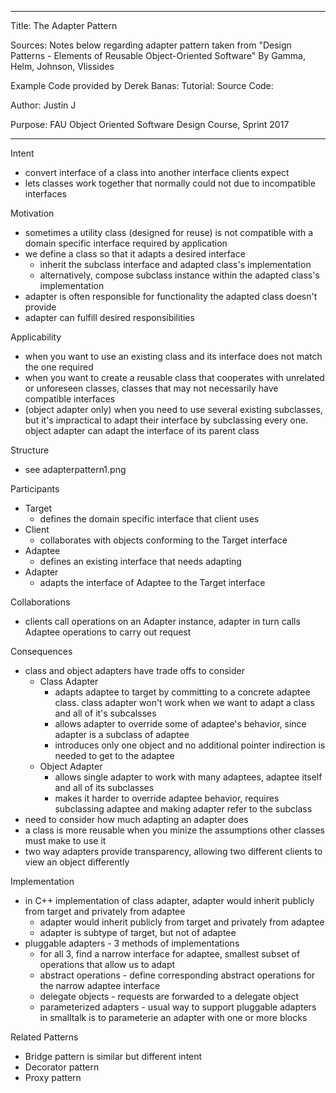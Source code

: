 ----------------------------------------------------------------------------------------------------------------
Title: The Adapter Pattern

Sources:
Notes below regarding adapter pattern taken from "Design Patterns - Elements of Reusable Object-Oriented Software"
By Gamma, Helm, Johnson, Vlissides

Example Code provided by Derek Banas:
Tutorial: 
Source Code: 

Author: Justin J

Purpose: FAU Object Oriented Software Design Course, Sprint 2017

----------------------------------------------------------------------------------------------------------------

Intent
- convert interface of a class into another interface clients expect
- lets classes work together that normally could not due to incompatible interfaces

Motivation
- sometimes a utility class (designed for reuse) is not compatible with a domain specific interface required by application
- we define a class so that it adapts a desired interface
	- inherit the subclass interface and adapted class's implementation
	- alternatively, compose subclass instance within the adapted class's implementation
- adapter is often responsible for functionality the adapted class doesn't provide
- adapter can fulfill desired responsibilities

Applicability
- when you want to use an existing class and its interface does not match the one required
- when you want to create a reusable class that cooperates with unrelated or unforeseen classes, classes that may not
  necessarily have compatible interfaces
- (object adapter only) when you need to use several existing subclasses, but it's impractical to adapt their interface by
  subclassing every one. object adapter can adapt the interface of its parent class

Structure
- see adapterpattern1.png

Participants
- Target
	- defines the domain specific interface that client uses
- Client
	- collaborates with objects conforming to the Target interface
- Adaptee
	- defines an existing interface that needs adapting
- Adapter
	- adapts the interface of Adaptee to the Target interface

Collaborations
- clients call operations on an Adapter instance, adapter in turn calls Adaptee operations to carry out request

Consequences
- class and object adapters have trade offs to consider
	- Class Adapter
		- adapts adaptee to target by committing to a concrete adaptee class. class adapter won't work when we want to adapt a
		  class and all of it's subcalsses
		- allows adapter to override some of adaptee's behavior, since adapter is a subclass of adaptee
		- introduces only one object and no additional pointer indirection is needed to get to the adaptee
	- Object Adapter
		- allows single adapter to work with many adaptees, adaptee itself and all of its subclasses
		- makes it harder to override adaptee behavior, requires subclassing adaptee and making adapter refer to the subclass
- need to consider how much adapting an adapter does
- a class is more reusable when you minize the assumptions other classes must make to use it
- two way adapters provide transparency, allowing two different clients to view an object differently

Implementation
- in C++ implementation of class adapter, adapter would inherit publicly from target and privately from adaptee
	- adapter would inherit publicly from target and privately from adaptee
	- adapter is subtype of target, but not of adaptee
- pluggable adapters - 3 methods of implementations
	- for all 3, find a narrow interface for adaptee, smallest subset of operations that allow us to adapt
	- abstract operations - define corresponding abstract operations for the narrow adaptee interface 
	- delegate objects - requests are forwarded to a delegate object
	- parameterized adapters - usual way to support pluggable adapters in smalltalk is to parameterie an adapter with one or more blocks

Related Patterns
- Bridge pattern is similar but different intent
- Decorator pattern
- Proxy pattern 